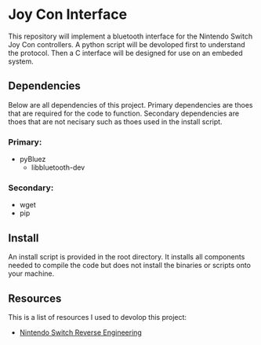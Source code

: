 # Joy Con Interface
This repository will implement a bluetooth interface for the Nintendo Switch Joy Con controllers.
A python script will be devoloped first to understand the protocol.
Then a C interface will be designed for use on an embeded system.

## Dependencies
Below are all dependencies of this project.
Primary dependencies are thoes that are required for the code to function.
Secondary dependencies are thoes that are not necisary such as thoes used in the install script.

### Primary:
* pyBluez
  * libbluetooth-dev
  
### Secondary:
* wget
* pip

## Install
An install script is provided in the root directory.
It installs all components needed to compile the code but does not install the binaries or scripts onto your machine.

## Resources
This is a list of resources I used to devolop this project:
* [Nintendo Switch Reverse Engineering](https://github.com/dekuNukem/Nintendo_Switch_Reverse_Engineering)
